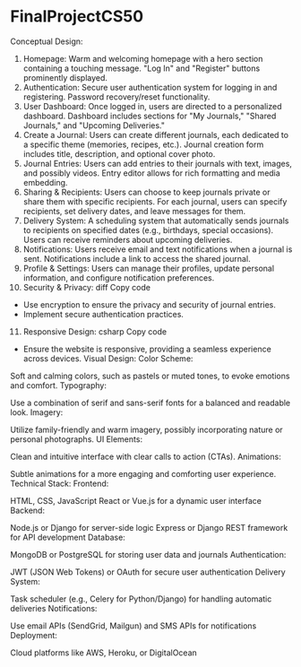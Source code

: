 # FinalProjectCS50
Conceptual Design:
1. Homepage:
Warm and welcoming homepage with a hero section containing a touching message.
"Log In" and "Register" buttons prominently displayed.
2. Authentication:
Secure user authentication system for logging in and registering.
Password recovery/reset functionality.
3. User Dashboard:
Once logged in, users are directed to a personalized dashboard.
Dashboard includes sections for "My Journals," "Shared Journals," and "Upcoming Deliveries."
4. Create a Journal:
Users can create different journals, each dedicated to a specific theme (memories, recipes, etc.).
Journal creation form includes title, description, and optional cover photo.
5. Journal Entries:
Users can add entries to their journals with text, images, and possibly videos.
Entry editor allows for rich formatting and media embedding.
6. Sharing & Recipients:
Users can choose to keep journals private or share them with specific recipients.
For each journal, users can specify recipients, set delivery dates, and leave messages for them.
7. Delivery System:
A scheduling system that automatically sends journals to recipients on specified dates (e.g., birthdays, special occasions).
Users can receive reminders about upcoming deliveries.
8. Notifications:
Users receive email and text notifications when a journal is sent.
Notifications include a link to access the shared journal.
9. Profile & Settings:
Users can manage their profiles, update personal information, and configure notification preferences.
10. Security & Privacy:
diff
Copy code
- Use encryption to ensure the privacy and security of journal entries.
- Implement secure authentication practices.
11. Responsive Design:
csharp
Copy code
- Ensure the website is responsive, providing a seamless experience across devices.
Visual Design:
Color Scheme:

Soft and calming colors, such as pastels or muted tones, to evoke emotions and comfort.
Typography:

Use a combination of serif and sans-serif fonts for a balanced and readable look.
Imagery:

Utilize family-friendly and warm imagery, possibly incorporating nature or personal photographs.
UI Elements:

Clean and intuitive interface with clear calls to action (CTAs).
Animations:

Subtle animations for a more engaging and comforting user experience.
Technical Stack:
Frontend:

HTML, CSS, JavaScript
React or Vue.js for a dynamic user interface
Backend:

Node.js or Django for server-side logic
Express or Django REST framework for API development
Database:

MongoDB or PostgreSQL for storing user data and journals
Authentication:

JWT (JSON Web Tokens) or OAuth for secure user authentication
Delivery System:

Task scheduler (e.g., Celery for Python/Django) for handling automatic deliveries
Notifications:

Use email APIs (SendGrid, Mailgun) and SMS APIs for notifications
Deployment:

Cloud platforms like AWS, Heroku, or DigitalOcean

